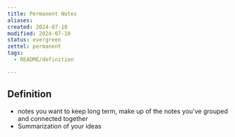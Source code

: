 ```yaml
---
title: Permanent Notes
aliases: 
created: 2024-07-10
modified: 2024-07-10
status: evergreen
zettel: permanent
tags:
  - README/definition

---
```

## Definition
- notes you want to keep long term, make up of the notes you've grouped and connected together
- Summarization of your ideas
